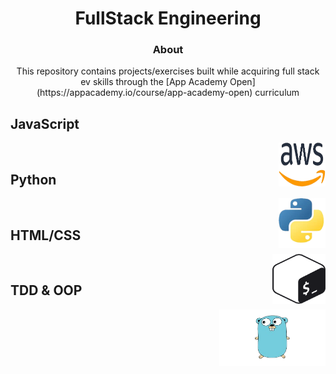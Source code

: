 <!-- PROJECT TITLE -->
  <h1 align="center">FullStack Engineering</h1>
<h3 align="center">
 About
</h3>
<p align="center"> This repository contains projects/exercises built while acquiring full stack ev skills through the [App Academy Open](https://appacademy.io/course/app-academy-open) curriculum</p>

## JavaScript

<img align="right" src="./assets/aws.png" width="75" height="70" alt="AWS"> 


<br>

## Python

<img align="right" src="./assets/python.png" width="75" height="80" alt="python"> 

<br>

## HTML/CSS

<img align="right" src="./assets/shell_scripting.png" width="85" height="80" alt="shell_scripting"> 


<br>

## TDD & OOP

<img align="right" src="./assets/golang.png" width="170" height="90" alt="golang"> 


<br>
